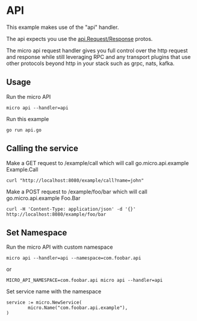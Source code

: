 # API

This example makes use of the "api" handler.

The api expects you use the [api.Request/Response](https://github.com/micro/go-api/blob/master/proto/api.proto) protos.

The micro api request handler gives you full control over the http request and response while still leveraging RPC and 
any transport plugins that use other protocols beyond http in your stack such as grpc, nats, kafka.

## Usage

Run the micro API

```
micro api --handler=api
```

Run this example

```
go run api.go
```


## Calling the service

Make a GET request to /example/call which will call go.micro.api.example Example.Call

```
curl "http://localhost:8080/example/call?name=john"
```

Make a POST request to /example/foo/bar which will call go.micro.api.example Foo.Bar

```
curl -H 'Content-Type: application/json' -d '{}' http://localhost:8080/example/foo/bar
```

## Set Namespace

Run the micro API with custom namespace

```
micro api --handler=api --namespace=com.foobar.api
```

or
```
MICRO_API_NAMESPACE=com.foobar.api micro api --handler=api
```

Set service name with the namespace

```
service := micro.NewService(
        micro.Name("com.foobar.api.example"),
)
```   
